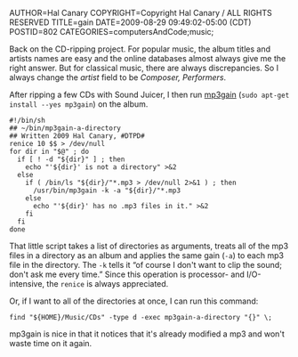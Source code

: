 AUTHOR=Hal Canary
COPYRIGHT=Copyright Hal Canary / ALL RIGHTS RESERVED
TITLE=gain
DATE=2009-08-29 09:49:02-05:00 (CDT)
POSTID=802
CATEGORIES=computersAndCode;music;

Back on the CD-ripping project. For popular music, the album titles and artists names are easy and the online databases almost always give me the right answer. But for classical music, there are always discrepancies. So I always change the _artist_ field to be _Composer, Performers_.

After ripping a few CDs with Sound Juicer, I then run [mp3gain](http://mp3gain.sourceforge.net/) (`sudo apt-get install --yes mp3gain`) on the album.

    #!/bin/sh
    ## ~/bin/mp3gain-a-directory
    ## Written 2009 Hal Canary, #DTPD#
    renice 10 $$ > /dev/null
    for dir in "$@" ; do
      if [ ! -d "${dir}" ] ; then
        echo "'${dir}' is not a directory" >&2
      else
        if ( /bin/ls "${dir}/"*.mp3 > /dev/null 2>&1 ) ; then
          /usr/bin/mp3gain -k -a "${dir}/"*.mp3
        else
          echo "'${dir}' has no .mp3 files in it." >&2
        fi
      fi
    done

That little script takes a list of directories as arguments, treats all of the mp3 files in a directory as an album and applies the same gain (`-a`) to each mp3 file in the directory. The `-k` tells it “of course I don't want to clip the sound; don't ask me every time.” Since this operation is processor- and I/O-intensive, the `renice` is always appreciated.

Or, if I want to all of the directories at once, I can run this command:

    find "${HOME}/Music/CDs" -type d -exec mp3gain-a-directory "{}" \;

mp3gain is nice in that it notices that it's already modified a mp3 and won't waste time on it again.
